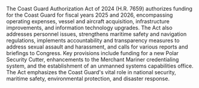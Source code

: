 The Coast Guard Authorization Act of 2024 (H.R. 7659) authorizes funding for the Coast Guard for fiscal years 2025 and 2026, encompassing operating expenses, vessel and aircraft acquisition, infrastructure improvements, and information technology upgrades.  The Act also addresses personnel issues, strengthens maritime safety and navigation regulations, implements accountability and transparency measures to address sexual assault and harassment, and calls for various reports and briefings to Congress. Key provisions include funding for a new Polar Security Cutter, enhancements to the Merchant Mariner credentialing system, and the establishment of an unmanned systems capabilities office. The Act emphasizes the Coast Guard's vital role in national security, maritime safety, environmental protection, and disaster response.